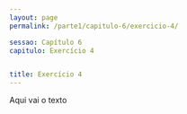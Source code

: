```yaml
---
layout: page
permalink: /parte1/capitulo-6/exercicio-4/

sessao: Capítulo 6
capitulo: Exercício 4


title: Exercício 4
---
```


Aqui vai o texto